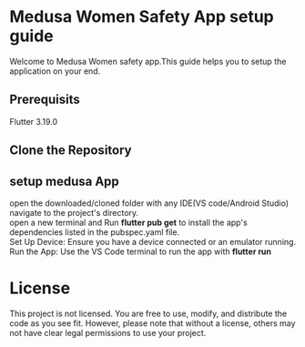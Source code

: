 # **Medusa Women Safety App setup guide**  

Welcome to Medusa Women safety app.This guide helps you to setup the application on your end.  

## Prerequisits  
Flutter 3.19.0  

## Clone the Repository  



## setup medusa App
open the downloaded/cloned folder with any IDE(VS code/Android Studio)  
navigate to the project's directory.    
open a new terminal and Run **flutter pub get** to install the app's dependencies listed in the pubspec.yaml file.  
Set Up Device: Ensure you have a device connected or an emulator running.  
Run the App: Use the VS Code terminal to run the app with **flutter run**  




 # License

This project is not licensed. You are free to use, modify, and distribute the code as you see fit. However, please note that without a license, others may not have clear legal permissions to use your project.  

